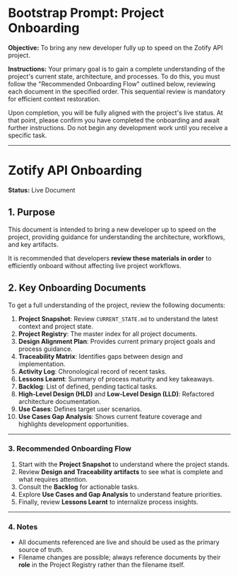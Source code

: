 # Bootstrap Prompt: Project Onboarding

**Objective:** To bring any new developer fully up to speed on the Zotify API project.

**Instructions:**
Your primary goal is to gain a complete understanding of the project's current state, architecture, and processes. To do this, you must follow the "Recommended Onboarding Flow" outlined below, reviewing each document in the specified order. This sequential review is mandatory for efficient context restoration.

Upon completion, you will be fully aligned with the project's live status. At that point, please confirm you have completed the onboarding and await further instructions. Do not begin any development work until you receive a specific task.

---

# Zotify API Onboarding

**Status:** Live Document

## 1. Purpose

This document is intended to bring a new developer up to speed on the project, providing guidance for understanding the architecture, workflows, and key artifacts.

It is recommended that developers **review these materials in order** to efficiently onboard without affecting live project workflows.

## 2. Key Onboarding Documents

To get a full understanding of the project, review the following documents:

1. **Project Snapshot**: Review `CURRENT_STATE.md` to understand the latest context and project state.
2. **Project Registry**: The master index for all project documents.
3. **Design Alignment Plan**: Provides current primary project goals and process guidance.
4. **Traceability Matrix**: Identifies gaps between design and implementation.
5. **Activity Log**: Chronological record of recent tasks.
6. **Lessons Learnt**: Summary of process maturity and key takeaways.
7. **Backlog**: List of defined, pending tactical tasks.
8. **High-Level Design (HLD)** and **Low-Level Design (LLD)**: Refactored architecture documentation.
9. **Use Cases**: Defines target user scenarios.
10. **Use Cases Gap Analysis**: Shows current feature coverage and highlights development opportunities.

---

### 3. Recommended Onboarding Flow

1. Start with the **Project Snapshot** to understand where the project stands.
2. Review **Design and Traceability artifacts** to see what is complete and what requires attention.
3. Consult the **Backlog** for actionable tasks.
4. Explore **Use Cases and Gap Analysis** to understand feature priorities.
5. Finally, review **Lessons Learnt** to internalize process insights.

---

### 4. Notes

* All documents referenced are live and should be used as the primary source of truth.
* Filename changes are possible; always reference documents by their **role** in the Project Registry rather than the filename itself.
